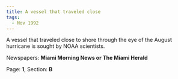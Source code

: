 ```yaml
---  
title: A vessel that traveled close  
tags:  
  - Nov 1992  
---  
```

  
A vessel that traveled close to shore through the eye of the August hurricane is sought by NOAA scientists.  
  
Newspapers: **Miami Morning News or The Miami Herald**  
  
Page: **1**, Section: **B** 
